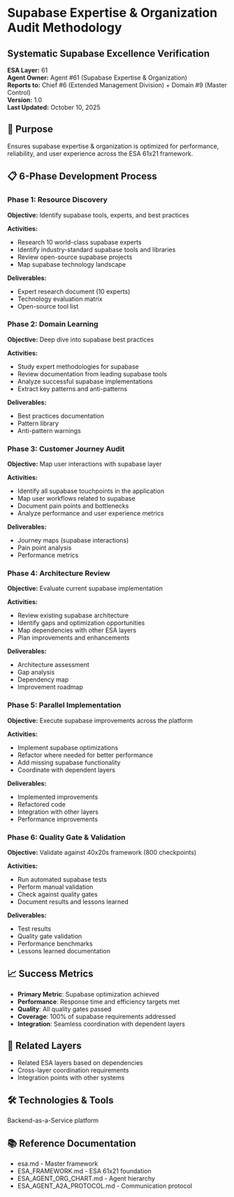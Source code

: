# Supabase Expertise & Organization Audit Methodology
## Systematic Supabase Excellence Verification

**ESA Layer:** 61  
**Agent Owner:** Agent #61 (Supabase Expertise & Organization)  
**Reports to:** Chief #6 (Extended Management Division) + Domain #9 (Master Control)  
**Version:** 1.0  
**Last Updated:** October 10, 2025

## 🎯 Purpose
Ensures supabase expertise & organization is optimized for performance, reliability, and user experience across the ESA 61x21 framework.

## 📋 6-Phase Development Process

### Phase 1: Resource Discovery
**Objective:** Identify supabase tools, experts, and best practices

**Activities:**
- Research 10 world-class supabase experts
- Identify industry-standard supabase tools and libraries
- Review open-source supabase projects
- Map supabase technology landscape

**Deliverables:**
- Expert research document (10 experts)
- Technology evaluation matrix
- Open-source tool list

### Phase 2: Domain Learning
**Objective:** Deep dive into supabase best practices

**Activities:**
- Study expert methodologies for supabase
- Review documentation from leading supabase tools
- Analyze successful supabase implementations
- Extract key patterns and anti-patterns

**Deliverables:**
- Best practices documentation
- Pattern library
- Anti-pattern warnings

### Phase 3: Customer Journey Audit
**Objective:** Map user interactions with supabase layer

**Activities:**
- Identify all supabase touchpoints in the application
- Map user workflows related to supabase
- Document pain points and bottlenecks
- Analyze performance and user experience metrics

**Deliverables:**
- Journey maps (supabase interactions)
- Pain point analysis
- Performance metrics

### Phase 4: Architecture Review
**Objective:** Evaluate current supabase implementation

**Activities:**
- Review existing supabase architecture
- Identify gaps and optimization opportunities
- Map dependencies with other ESA layers
- Plan improvements and enhancements

**Deliverables:**
- Architecture assessment
- Gap analysis
- Dependency map
- Improvement roadmap

### Phase 5: Parallel Implementation
**Objective:** Execute supabase improvements across the platform

**Activities:**
- Implement supabase optimizations
- Refactor where needed for better performance
- Add missing supabase functionality
- Coordinate with dependent layers

**Deliverables:**
- Implemented improvements
- Refactored code
- Integration with other layers
- Performance improvements

### Phase 6: Quality Gate & Validation
**Objective:** Validate against 40x20s framework (800 checkpoints)

**Activities:**
- Run automated supabase tests
- Perform manual validation
- Check against quality gates
- Document results and lessons learned

**Deliverables:**
- Test results
- Quality gate validation
- Performance benchmarks
- Lessons learned documentation

## 📈 Success Metrics
- **Primary Metric**: Supabase optimization achieved
- **Performance**: Response time and efficiency targets met
- **Quality**: All quality gates passed
- **Coverage**: 100% of supabase requirements addressed
- **Integration**: Seamless coordination with dependent layers

## 🔗 Related Layers
- Related ESA layers based on dependencies
- Cross-layer coordination requirements
- Integration points with other systems

## 🛠️ Technologies & Tools
Backend-as-a-Service platform

## 📚 Reference Documentation
- esa.md - Master framework
- ESA_FRAMEWORK.md - ESA 61x21 foundation
- ESA_AGENT_ORG_CHART.md - Agent hierarchy
- ESA_AGENT_A2A_PROTOCOL.md - Communication protocol
